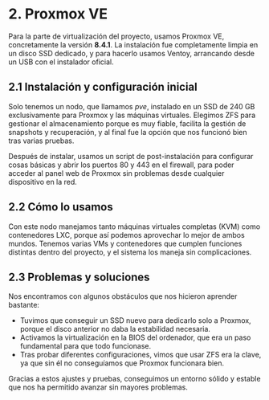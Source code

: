 # 2. Proxmox VE

Para la parte de virtualización del proyecto, usamos Proxmox VE, concretamente la versión **8.4.1**. La instalación fue completamente limpia en un disco SSD dedicado, y para hacerlo usamos Ventoy, arrancando desde un USB con el instalador oficial.

## 2.1 Instalación y configuración inicial

Solo tenemos un nodo, que llamamos *pve*, instalado en un SSD de 240 GB exclusivamente para Proxmox y las máquinas virtuales. Elegimos ZFS para gestionar el almacenamiento porque es muy fiable, facilita la gestión de snapshots y recuperación, y al final fue la opción que nos funcionó bien tras varias pruebas.

Después de instalar, usamos un script de post-instalación para configurar cosas básicas y abrir los puertos 80 y 443 en el firewall, para poder acceder al panel web de Proxmox sin problemas desde cualquier dispositivo en la red.

## 2.2 Cómo lo usamos

Con este nodo manejamos tanto máquinas virtuales completas (KVM) como contenedores LXC, porque así podemos aprovechar lo mejor de ambos mundos. Tenemos varias VMs y contenedores que cumplen funciones distintas dentro del proyecto, y el sistema los maneja sin complicaciones.

## 2.3 Problemas y soluciones

Nos encontramos con algunos obstáculos que nos hicieron aprender bastante:

- Tuvimos que conseguir un SSD nuevo para dedicarlo solo a Proxmox, porque el disco anterior no daba la estabilidad necesaria.
- Activamos la virtualización en la BIOS del ordenador, que era un paso fundamental para que todo funcionase.
- Tras probar diferentes configuraciones, vimos que usar ZFS era la clave, ya que sin él no conseguíamos que Proxmox funcionara bien.

Gracias a estos ajustes y pruebas, conseguimos un entorno sólido y estable que nos ha permitido avanzar sin mayores problemas.

